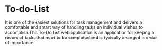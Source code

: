# To-do-List
It is one of the easiest solutions for task management and delivers a comfortable and smart way of handling tasks an individual wishes to accomplish.This To-Do List web application is an application for keeping a record of tasks that need to be completed and is typically arranged in order of importance.
